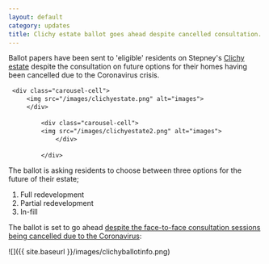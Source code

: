 ```yaml
---
layout: default
category: updates
title: Clichy estate ballot goes ahead despite cancelled consultation. 
---
```

Ballot papers have been sent to 'eligible' residents on Stepney's [Clichy estate](https://estatewatch.github.io/estates/towerhamlets/clichyestate/) despite the consultation on future options for their homes having been cancelled due to the Coronavirus crisis.

<div class="main-carousel" data-flickity='{ "cellAlign": "center", "contain": true, "prevNextButtons": true, "pageDots": true, "wrapAround": true, "autoPlay": 5000, "imagesLoaded": true, "groupCells": true, "imagesLoaded": true }'>
 
     <div class="carousel-cell">
         <img src="/images/clichyestate.png" alt="images">
	     </div>

	         <div class="carousel-cell">
		     <img src="/images/clichyestate2.png" alt="images">
		         </div>

			 </div>

The ballot is asking residents to choose between three options for the future of their estate; 

1. Full redevelopment
2. Partial redevelopment
3. In-fill

The ballot is set to go ahead [despite the face-to-face consultation sessions being cancelled due to the Coronavirus](https://www.towerhamlets.gov.uk/lgnl/council_and_democracy/consultations/Housing-consultations/HAP_Houses.aspx):

![]({{ site.baseurl }}/images/clichyballotinfo.png)


